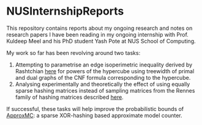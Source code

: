 # NUSInternshipReports

This repository contains reports about my ongoing research and notes on research papers I have been reading in my ongoing internship with Prof. Kuldeep Meel and his PhD student Yash Pote at NUS School of Computing.

My work so far has been revolving around two tasks:
1. Attempting to parametrise an edge isoperimetric inequality derived by Rashtchian [here](https://arxiv.org/pdf/1909.10435.pdf) for powers of the hypercube using treewidth of primal and dual graphs of the CNF formula corresponding to the hypercube.
2. Analysing experimentally and theoretically the effect of using equally sparse hashing matrices instead of sampling matrices from the Rennes family of hashing matrices described [here](https://arxiv.org/pdf/2004.14692.pdf).

If successful, these tasks will help improve the probabilistic bounds of [ApproxMC](https://github.com/meelgroup/approxmc): a sparse XOR-hashing based approximate model counter.
